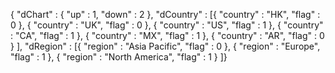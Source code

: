 
{	"dChart" : {		"up" : 1,		"down" : 2	},	"dCountry" : [{			"country" : "HK",			"flag" : 0		}, {			"country" : "UK",			"flag" : 0		}, {			"country" : "US",			"flag" : 1		}, {			"country" : "CA",			"flag" : 1		}, {			"country" : "MX",			"flag" : 1		}, {			"country" : "AR",			"flag" : 0		}	],	"dRegion" : [{			"region" : "Asia Pacific",			"flag" : 0		}, {			"region" : "Europe",			"flag" : 1		}, {			"region" : "North America",			"flag" : 1		}	]} 


